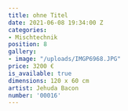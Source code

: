 ```yaml
---
title: ohne Titel
date: 2021-06-08 19:34:00 Z
categories:
- Mischtechnik
position: 8
gallery:
- image: "/uploads/IMGP6968.JPG"
price: 3200 €
is_available: true
dimensions: 120 x 60 cm
artist: Jehuda Bacon
number: '00016'
---
```


